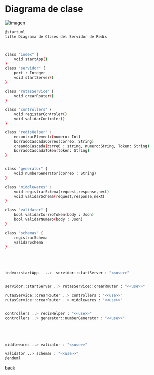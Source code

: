 # Diagrama de clase

![imagen](http://www.plantuml.com/plantuml/png/VPFFRjim3CRlUGeY9nS8Yfs58kYG3VjpsA7P2oWMuGcJHO-Iimv3ttqEOskYrqMN8ERl-qYAr6FAblFOXqtsEI2yyxPZsrjm28TW4oPm6E28VFQE-FBv2PrFc-cqKpp1raU7prlulO7fdCax4C-tmz3SRLuMAiqE2pWGPp3mAMRia5VQIpfaaIzw7hDDKaQBAbdBQFc9nhmIj1GpKmZ8IV6CdRyaELpZeYh1imtUwLXLmgNnZnW6B5rWb3IMtmViCMPgujWZapHszJqHitLqiAcrpXw86QbfvSV0CREFdO3II2pW5Na31f8mEvYTZ_FVh_GTetRGgGHeiiPU_iwjmuXiCx6wdYdB2Vd34fih1UKm6_JUkO0_BUDhDyoMZ-qtx6t3-6F4b7SJDr1Ck8ludDUNVfkkqmfUrtqY2cLoKkwrzHEvNs3WSw9uzm_uHMvJCLME9BMKjbOToJTLzIIL8s_1cEK1JDZz_HvWMNvZglK60zk7Xp7XVh-TfAyo8gzNtvXgtxN3Vp4ngPw3ajrMLIDUbLlv2Laz3aMkkR9rnkXLqp8vLNRHbibhj7mMQ1wTGXunkh4FVm00.png)

```bash
@startuml
title Diagrama de Clases del Servidor de Redis



class "index" {
    void startApp()
}
class "servidor" {
    port : Integer
    void startServer()
}

class "rutasService" {
    void crearRouter()
}

class "controllers" {
    void registarControler()
    void validarControler()
}

class "redisHelper" {
    encontrarElemento(numero: Int)
    borradoCascadaCorreo(correo: String)
    creandoCascada(corre0 : string, numero:String, Token: String)
    borradoCascadaToken(token: String)
}


class "generator" {
    void numberGenerator(correo : String)
}

class "middlewares" {
    void registrarSchema(request,response,next)
    void validarSchema(request,response,next)
}

class "validator" {
    bool validarCorreoToken(body : Json)
    bool validarNumero(body : Json)
}

class "schemas" {
    registrarSchema
    validarSchema
}





index::startApp   ..>  servidor::startServer : "<<use>>"


servidor::startServer ..> rutasService::crearRouter : "<<use>>"

rutasService::crearRouter ..> controllers : "<<use>>"
rutasService::crearRouter ..> middlewares : "<<use>>"


controllers ..> redisHelper : "<<use>>"
controllers ..> generator::numberGenerator : "<<use>>"





middlewares ..> validator : "<<use>>"

validator ..> schemas : "<<use>>"
@enduml
```

[back](../../../../Diagramas.md)